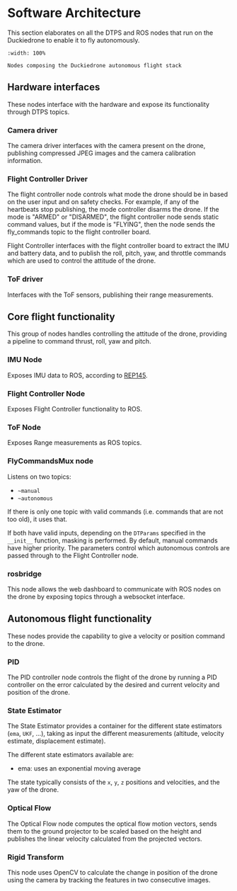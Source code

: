 # Software Architecture

This section elaborates on all the DTPS and ROS nodes that run on the Duckiedrone to enable it to fly autonomously.

```{figure} ../_images/software-architecture/software-architecture.drawio.png
:width: 100%

Nodes composing the Duckiedrone autonomous flight stack
```


## Hardware interfaces

These nodes interface with the hardware and expose its functionality through DTPS topics.

### Camera driver
The camera driver interfaces with the camera present on the drone, publishing compressed JPEG images and the camera calibration information.

### Flight Controller Driver
The flight controller node controls what mode the drone should be in based on the user input and on safety checks. For example, if any of the heartbeats stop publishing, the mode controller disarms the drone. If the mode is "ARMED" or "DISARMED", the flight controller node sends static command values, but if the mode is "FLYING", then the node sends the fly_commands topic to the flight controller board.

Flight Controller interfaces with the flight controller board to extract the IMU and battery data, and to publish the roll, pitch, yaw, and throttle commands which are used to control the attitude of the drone. 

### ToF driver
Interfaces with the ToF sensors, publishing their range measurements.

## Core flight functionality

This group of nodes handles controlling the attitude of the drone, providing a pipeline to command thrust, roll, yaw and pitch.

### IMU Node

Exposes IMU data to ROS, according to [REP145](https://www.ros.org/reps/rep-0145.html).

### Flight Controller Node

Exposes Flight Controller functionality to ROS.

### ToF Node

Exposes Range measurements as ROS topics.

### FlyCommandsMux node

Listens on two topics: 

- `~manual`
- `~autonomous`

If there is only one topic with valid commands (i.e. commands that are not too old), it uses that.

If both have valid inputs, depending on the `DTParams` specified in the `__init__` function, masking is performed. By default, manual commands have higher priority. The parameters control which autonomous controls are passed through to the Flight Controller node.

### rosbridge
This node allows the web dashboard to communicate with ROS nodes on the drone by exposing topics through a websocket interface.

## Autonomous flight functionality

These nodes provide the capability to give a velocity or position command to the drone.

### PID
The PID controller node controls the flight of the drone by running a PID controller on the error calculated by the desired and current velocity and position of the drone.

### State Estimator

The State Estimator provides a container for the different state estimators (`ema`, `UKF`, ...), taking as input the different measurements (altitude, velocity estimate, displacement estimate).

The different state estimators available are:
- ema: uses an exponential moving average
<!-- - ukf2d: UKF with a 2D state vector -->
<!-- - ukf7d: UKF with a 7D state vector -->
<!-- - ukf12d: UKF with a 12D state vector -->

The state typically consists of the `x`, `y`, `z` positions and velocities, and the yaw of the drone.


### Optical Flow
The Optical Flow node computes the optical flow motion vectors, sends them to the ground projector to be scaled based on the height and publishes the linear velocity calculated from the projected vectors.


### Rigid Transform

This node uses OpenCV to calculate the change in position of the drone using the camera by tracking the features in two consecutive images.

